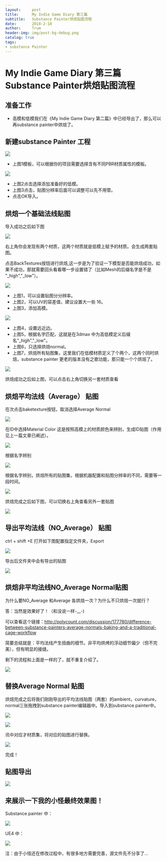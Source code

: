 ```yaml
---
layout:     post
title:      My Indie Game Diary 第三篇
subtitle:   Substance Painter烘焙贴图流程
date:       2018-2-18
author:     Trum
header-img: img/post-bg-debug.png
catalog: true
tags:
- substance Painter
---
```


# My Indie Game Diary 第三篇 Substance Painter烘焙贴图流程
## 准备工作
- 高模和低模我们在《My Indie Game Diary 第二篇》中已经导出了，那么可以再substance painter中烘焙了。
## 新建substance Painter 工程

![](http://mingchuan.wang/img/MyIndieGameDiary_3/3.png)

- 上图1模板，可以根据你的项目需要选择含有不同PBR材质属性的模板。

![](http://mingchuan.wang/img/MyIndieGameDiary_3/2.png)

- 上图2点击选择添加准备好的低模。
- 上图3点击，贴图分辨率后面可以调整可以先不用管。
- 点击OK导入。

## 烘焙一个基础法线贴图
导入成功之后如下图

![](http://mingchuan.wang/img/MyIndieGameDiary_3/4.png)

右上角你会发现有两个材质，这两个材质就是低模上赋予的材质。会生成两套贴图。

点击BackTextures按钮进行烘焙,这一步是为了验证一下模型是否能烘焙成功，如果不成功，那就需要回头看看哪一步设置错了（比如Mesh的后缀名字是不是 "_high","_low"）。

![](http://mingchuan.wang/img/MyIndieGameDiary_3/6.png)

- 上图1，可以设置贴图分分辨率。
- 上图2，可以UV的容差值，建议设置大一些 16。
- 上图3，添加高模。

![](http://mingchuan.wang/img/MyIndieGameDiary_3/5.png)

- 上图4，设置远近边。
- 上图5，根据名字匹配，这就是在3dmax 中为高低模定义后缀名"_high","_low"。
- 上图6，只选择烘焙normal。
- 上图7，烘焙所有贴图集，这里我们在低模材质定义了个两个，这两个同时烘焙，substance painter 更老的版本没有之歌功能，那只能一个个烘焙了。

![](http://mingchuan.wang/img/MyIndieGameDiary_3/7.png)

烘焙成功之后如上图，可以点击右上角切换另一套材质查看

## 烘焙平均法线（Average） 贴图

在次点击baketexture按钮，取消选择Average Normal

![](http://mingchuan.wang/img/MyIndieGameDiary_3/15.png)

在ID中选择Material Color 这是按照高模上的材质颜色来辨别，生成ID贴图（作用见上一篇文章已阐述）。

![](http://mingchuan.wang/img/MyIndieGameDiary_3/9.png)

根据名字辨别

![](http://mingchuan.wang/img/MyIndieGameDiary_3/10.png)

根据名字辨别，烘焙所有的贴图集，根据机器配置和贴图分辨率的不同，需要等一段时间。

![](http://mingchuan.wang/img/MyIndieGameDiary_3/11.png)

烘焙完成之后如下图，可以切换右上角查看另外一套贴图

![](http://mingchuan.wang/img/MyIndieGameDiary_3/12.png)

## 导出平均法线（NO_Average） 贴图

ctrl + shift +E 打开如下图配置指定文件夹，Export

![](http://mingchuan.wang/img/MyIndieGameDiary_3/13.png)

导出后文件夹中会有导出的贴图

![](http://mingchuan.wang/img/MyIndieGameDiary_3/14.png)

## 烘焙非平均法线NO_Average Normal贴图

为什么要NO_Average 和Average 各烘焙一次？为什么不只烘焙一次就行？

答：当然是效果好了！（和没说一样-__-)

可以查看这个链接：http://polycount.com/discussion/177780/difference-between-substance-painters-average-normals-baking-and-a-traditional-cage-workflow

简要总结就是：平均法线产生扭曲的细节。非平均烘烤的浮动细节偏少（但不完美），但有明显的接缝。

剩下的流程和上面是一样的了，就不重复介绍了。

![](http://mingchuan.wang/img/MyIndieGameDiary_3/8.png)

## 替换Average Normal 贴图

烘焙完成之后将我们刚刚导出的平均法线贴图（两套）的ambient，curvature，normal三张拖拽到substance painter编辑器中。导入到substance painter中。

![](http://mingchuan.wang/img/MyIndieGameDiary_3/16.png)

![](http://mingchuan.wang/img/MyIndieGameDiary_3/17.png)

讯中对应才材质集，将对应的贴图进行替换。

![](http://mingchuan.wang/img/MyIndieGameDiary_3/18.png)

完成！

## 贴图导出

![](http://mingchuan.wang/img/MyIndieGameDiary_3/20.png)

## 来展示一下我的小怪最终效果图！

Substance painter 中：

![](http://mingchuan.wang/img/MyIndieGameDiary_3/19.png)

UE4 中：

![](http://mingchuan.wang/img/MyIndieGameDiary_3/21.png)

注：由于小怪还在修改过程中，有很多地方需要完善，源文件先不分享了...

